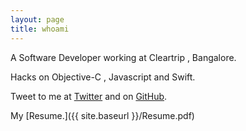 ```yaml
---
layout: page
title: whoami
---
```


A Software Developer working at Cleartrip , Bangalore.

Hacks on Objective-C , Javascript and Swift.


Tweet to me at [Twitter](http://twitter.com/samhanknr) and on 
[GitHub](http://github.com/samhann).

My [Resume.]({{ site.baseurl }}/Resume.pdf)
